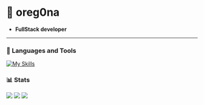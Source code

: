 # 🥑 oreg0na

- <b>FullStack developer</b>
  
---

### 🧰 Languages and Tools
[![My Skills](https://skillicons.dev/icons?i=py,pytorch,cpp,js,bots,html,css,scss,github,vscode,figma,bootstrap,c#,mongodb,stackoverflow&perline=4)](https://vk.com/oreg0na)


### 📊 Stats
![](http://github-profile-summary-cards.vercel.app/api/cards/profile-details?username=oreg0na&theme=algolia)
![](http://github-profile-summary-cards.vercel.app/api/cards/most-commit-language?username=oreg0na&theme=algolia) 
![](http://github-profile-summary-cards.vercel.app/api/cards/stats?username=oreg0na&theme=algolia)
